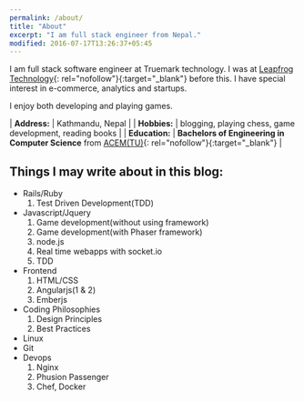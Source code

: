```yaml
---
permalink: /about/
title: "About"
excerpt: "I am full stack engineer from Nepal."
modified: 2016-07-17T13:26:37+05:45
---
```

I am full stack software engineer at Truemark technology. I was at [Leapfrog Technology](http://www.lftechnology.com){: rel="nofollow"}{:target="_blank"} before this. I have special interest in e-commerce, analytics and startups.

I enjoy both developing and playing games.

| **Address:**   | Kathmandu, Nepal   |
| **Hobbies:**   | blogging, playing chess, game development, reading books   |
| **Education:**   | **Bachelors of Engineering in Computer Science** from [ACEM(TU)](http://acem.edu.np/){: rel="nofollow"}{:target="_blank"}    |


## Things I may write about in this blog:

* Rails/Ruby
	1. Test Driven Development(TDD)
* Javascript/Jquery
	1. Game development(without using framework)
	2. Game development(with Phaser framework)
	3. node.js
	4. Real time webapps with socket.io
	5. TDD
* Frontend
  1. HTML/CSS 
  2. Angularjs(1 & 2)
  3. Emberjs
* Coding Philosophies
	1. Design Principles
	2. Best Practices
* Linux
* Git
* Devops
	1. Nginx
	2. Phusion Passenger
	3. Chef, Docker

